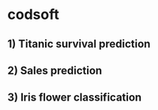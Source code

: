 # codsoft
 
## 1) Titanic survival prediction 
## 2) Sales prediction
## 3) Iris flower classification

